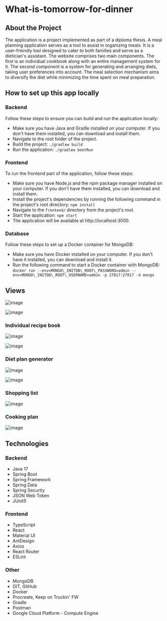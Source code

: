 # What-is-tomorrow-for-dinner

## About the Project
The application is a project implemented as part of a diploma thesis.
A meal planning application serves as a tool to assist in organizing meals. It is a user-friendly tool designed to cater to both families and serve as a dietician's assistant. The website comprises two main components. The first is an individual cookbook along with an entire management system for it. The second component is a system for generating and arranging diets, taking user preferences into account. The meal selection mechanism aims to diversify the diet while minimizing the time spent on meal preparation.

## How to set up this app locally
### Backend

Follow these steps to ensure you can build and run the application locally:
- Make sure you have Java and Gradle installed on your computer. If you don't have them installed, you can download and install them.
- Navigate to the root folder of the project.
- Build the project:
```./gradlew build```
- Run the application:
```./gradlew bootRun```


### Frontend

To run the frontend part of the application, follow these steps:
- Make sure you have Node.js and the npm package manager installed on your computer. If you don't have them installed, you can download and install them.
- Install the project's dependencies by running the following command in the project's root directory:
```npm install```
- Navigate to the ```frontend/``` directory from the project's root.
- Start the application:
    ```npm start```
- The application will be available at http://localhost:3000.


### Database

Follow these steps to set up a Docker container for MongoDB:
- Make sure you have Docker installed on your computer. If you don't have it installed, you can download and install it.
- Run the following command to start a Docker container with MongoDB:
   ```docker run --env=MONGO\_INITDB\_ROOT\_PASSWORD=admin --env=MONGO\_INITDB\_ROOT\_USERNAME=admin -p 27017:27017 -d mongo```


## Views

![image](https://github.com/BM-ska/What-is-tomorrow-for-dinner/assets/58348985/97a46c78-7085-4ce1-9448-79ad77156a61)

![image](https://github.com/BM-ska/What-is-tomorrow-for-dinner/assets/58348985/fcd9c776-6275-45ae-baf6-321a5770debe)


### Individual recipe book
![image](https://github.com/BM-ska/What-is-tomorrow-for-dinner/assets/58348985/46622252-c722-4edf-9c2e-d85daacc17d1)

![image](https://github.com/BM-ska/What-is-tomorrow-for-dinner/assets/58348985/5bf37f4e-f710-49cd-9571-e42fb18a875b)

### Diet plan generator
![image](https://github.com/BM-ska/What-is-tomorrow-for-dinner/assets/58348985/4cbdc944-249d-4d1f-8637-a48b66a1108d)

![image](https://github.com/BM-ska/What-is-tomorrow-for-dinner/assets/58348985/28fbc6a4-c60f-4bb7-a3b2-f07f4de23861)
### Shopping list
![image](https://github.com/BM-ska/What-is-tomorrow-for-dinner/assets/58348985/4f0a84b5-5fea-4bf6-a694-b56a2f48cb8a)

### Cooking plan
![image](https://github.com/BM-ska/What-is-tomorrow-for-dinner/assets/58348985/1406e712-23cb-4065-8d56-3473eda04dae)




## Technologies

### Backend

- Java 17
- Spring Boot
- Spring Framework
- Spring Data
- Spring Security
- JSON Web Token
- JUnit5


### Frontend
- TypeScript
- React
- Material UI
- AntDesign
- Axios
- React Router
- ESLint


### Other

- MongoDB
- GIT, GitHub
- Docker
- Procreate,  Keep on Truckin' FW 
- Gradle
- Postman
- Google Cloud Platform - Compute Engine


